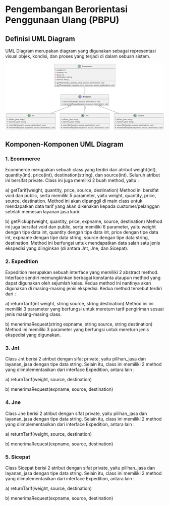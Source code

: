 # Pengembangan Berorientasi Penggunaan Ulang (PBPU)
## Definisi UML Diagram
UML Diagram merupakan diagram yang digunakan sebagai representasi visual objek, kondisi, dan proses yang terjadi di dalam sebuah sistem.

![image](class.png)

## Komponen-Komponen UML Diagram
### 1. Ecommerce
Ecommerce merupakan sebuah class yang terdiri dari atribut weight(int), quantity(int), price(int), destination(string), dan source(int). Seluruh atribut ini bersifat private. Class ini juga memiliki 2 buah method, yaitu :

a) getTarif(weight, quantity, price, source, destination)
Method ini bersifat void dan public, serta memiliki 5 parameter, yaitu weight, quantity, price, source, destination. Method ini akan dipanggil di main class untuk mendapatkan data tarif yang akan dikenakan kepada customer/pelanggan setelah memesan layanan jasa kurir. 

b) getPickup(weight, quantity, price, expname, source, destination)
Method ini juga bersifat void dan public, serta memiliki 6 parameter, yaitu weight dengan tipe data int, quantity dengan tipe data int, price dengan tipe data int, expname dengan tipe data string, source dengan tipe data string, destination. Method ini berfungsi untuk mendapatkan data salah satu jenis ekspedisi yang diinginkan (di antara Jnt, Jne, dan Sicepat).

### 2. Expedition
Expedition merupakan sebuah interface yang memiliki 2 abstract method. Interface sendiri memungkinkan berbagai konstanta ataupun method yang dapat digunakan oleh sejumlah kelas. Kedua method ini nantinya akan digunakan di masing-masing jenis ekspedisi. Kedua method tersebut terdiri dari :

a) returnTarif(int weight, string source, string destination)
Method ini ini memiliki 3 parameter yang berfungsi untuk mereturn tarif pengiriman sesuai jenis masing-masing class.

b) menerimaRequest(string expname, string source, string destination)
Method ini memiliki 3 parameter yang berfungsi untuk mereturn jenis ekspedisi yang digunakan.

### 3. Jnt
Class Jnt berisi 2 atribut dengan sifat private, yaitu pilihan_jasa dan layanan_jasa dengan tipe data string. Selain itu, class ini memiliki 2 method yang diimplementasikan dari interface Expedition, antara lain :

a) returnTarif(weight, source, destination)

b) menerimaRequest(expname, source, destination)

### 4. Jne
Class Jne berisi 2 atribut dengan sifat private, yaitu pilihan_jasa dan layanan_jasa dengan tipe data string. Selain itu, class ini memiliki 2 method yang diimplementasikan dari interface Expedition, antara lain :

a) returnTarif(weight, source, destination)

b) menerimaRequest(expname, source, destination)

### 5. Sicepat
Class Sicepat berisi 2 atribut dengan sifat private, yaitu pilihan_jasa dan layanan_jasa dengan tipe data string. Selain itu, class ini memiliki 2 method yang diimplementasikan dari interface Expedition, antara lain :

a) returnTarif(weight, source, destination)

b) menerimaRequest(expname, source, destination)


